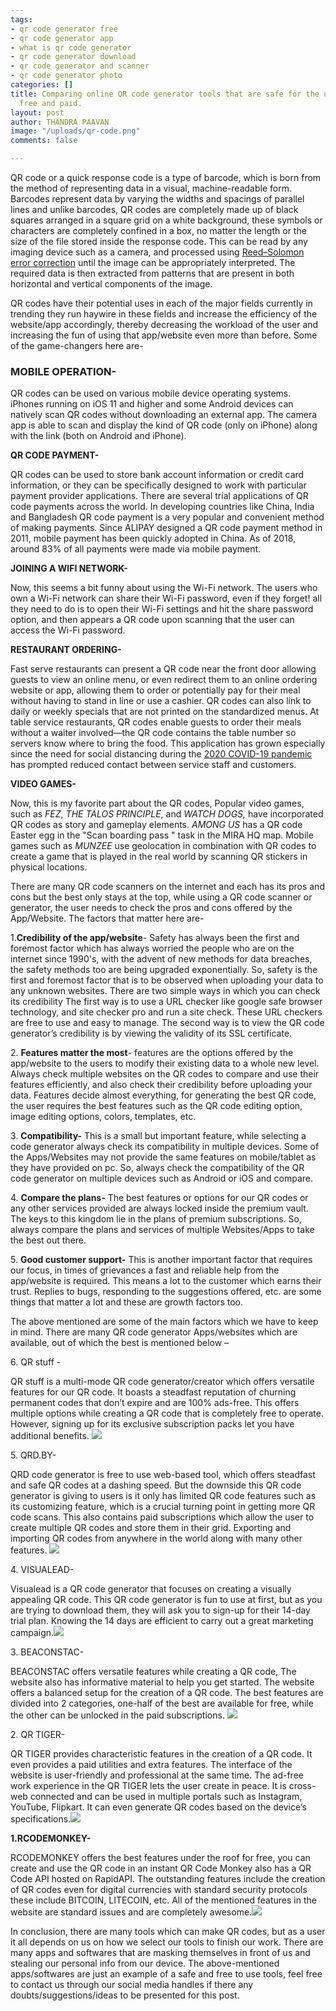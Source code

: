 ```yaml
---
tags:
- qr code generator free
- qr code generator app
- what is qr code generator
- qr code generator download
- qr code generator and scanner
- qr code generator photo
categories: []
title: Comparing online QR code generator tools that are safe for the users, both
  free and paid.
layout: post
author: THANDRA PAAVAN
image: "/uploads/qr-code.png"
comments: false

---
```


QR code or a quick response code is a type of barcode, which is born from the method of representing data in a visual, machine-readable form. Barcodes represent data by varying the widths and spacings of parallel lines and unlike barcodes, QR codes are completely made up of black squares arranged in a square grid on a white background, these symbols or characters are completely confined in a box, no matter the length or the size of the file stored inside the response code. This can be read by any imaging device such as a camera, and processed using [Reed–Solomon error correction](https://en.wikipedia.org/wiki/Reed%E2%80%93Solomon_error_correction) until the image can be appropriately interpreted. The required data is then extracted from patterns that are present in both horizontal and vertical components of the image.

QR codes have their potential uses in each of the major fields currently in trending they run haywire in these fields and increase the efficiency of the website/app accordingly, thereby decreasing the workload of the user and increasing the fun of using that app/website even more than before. Some of the game-changers here are-

### **MOBILE OPERATION-**

QR codes can be used on various mobile device operating systems. iPhones running on iOS 11 and higher and some Android devices can natively scan QR codes without downloading an external app. The camera app is able to scan and display the kind of QR code (only on iPhone) along with the link (both on Android and iPhone).

**QR CODE PAYMENT-**

QR codes can be used to store bank account information or credit card information, or they can be specifically designed to work with particular payment provider applications. There are several trial applications of QR code payments across the world. In developing countries like China, India and Bangladesh QR code payment is a very popular and convenient method of making payments. Since ALIPAY designed a QR code payment method in 2011, mobile payment has been quickly adopted in China. As of 2018, around 83% of all payments were made via mobile payment.

**JOINING A WIFI NETWORK-**

Now, this seems a bit funny about using the Wi-Fi network. The users who own a Wi-Fi network can share their Wi-Fi password, even if they forget! all they need to do is to open their Wi-Fi settings and hit the share password option, and then appears a QR code upon scanning that the user can access the Wi-Fi password.

**RESTAURANT ORDERING-**

Fast serve restaurants can present a QR code near the front door allowing guests to view an online menu, or even redirect them to an online ordering website or app, allowing them to order or potentially pay for their meal without having to stand in line or use a cashier. QR codes can also link to daily or weekly specials that are not printed on the standardized menus. At table service restaurants, QR codes enable guests to order their meals without a waiter involved—the QR code contains the table number so servers know where to bring the food. This application has grown especially since the need for social distancing during the [2020 COVID-19 pandemic](https://en.wikipedia.org/wiki/COVID-19_pandemic "COVID-19 pandemic") has prompted reduced contact between service staff and customers.

**VIDEO GAMES-**

Now, this is my favorite part about the QR codes, Popular video games, such as _FEZ_, _THE TALOS PRINCIPLE_, and _WATCH DOGS,_ have incorporated QR codes as story and gameplay elements. _AMONG US_ has a QR code Easter egg in the "Scan boarding pass " task in the MIRA HQ map. Mobile games such as _MUNZEE_ use geolocation in combination with QR codes to create a game that is played in the real world by scanning QR stickers in physical locations.

There are many QR code scanners on the internet and each has its pros and cons but the best only stays at the top, while using a QR code scanner or generator, the user needs to check the pros and cons offered by the App/Website. The factors that matter here are-

1\.**Credibility of the app/website**- Safety has always been the first and foremost factor which has always worried the people who are on the internet since 1990's, with the advent of new methods for data breaches, the safety methods too are being upgraded exponentially. So, safety is the first and foremost factor that is to be observed when uploading your data to any unknown websites. There are two simple ways in which you can check its credibility The first way is to use a URL checker like google safe browser technology, and site checker pro and run a site check. These URL checkers are free to use and easy to manage. The second way is to view the QR code generator’s credibility is by viewing the validity of its SSL certificate.

2\. **Features matter the most**- features are the options offered by the app/website to the users to modify their existing data to a whole new level. Always check multiple websites on the QR codes to compare and use their features efficiently, and also check their credibility before uploading your data. Features decide almost everything, for generating the best QR code, the user requires the best features such as the QR code editing option, image editing options, colors, templates, etc.

3\. **Compatibility-** This is a small but important feature, while selecting a code generator always check its compatibility in multiple devices. Some of the Apps/Websites may not provide the same features on mobile/tablet as they have provided on pc. So, always check the compatibility of the QR code generator on multiple devices such as Android or iOS and compare.

4\. **Compare the plans-** The best features or options for our QR codes or any other services provided are always locked inside the premium vault. The keys to this kingdom lie in the plans of premium subscriptions. So, always compare the plans and services of multiple Websites/Apps to take the best out there.

5\. **Good customer support-** This is another important factor that requires our focus, in times of grievances a fast and reliable help from the app/website is required. This means a lot to the customer which earns their trust. Replies to bugs, responding to the suggestions offered, etc. are some things that matter a lot and these are growth factors too.

The above mentioned are some of the main factors which we have to keep in mind. There are many QR code generator Apps/websites which are available, out of which the best is mentioned below –

6\. QR stuff -

QR stuff is a multi-mode QR code generator/creator which offers versatile features for our QR code. It boasts a steadfast reputation of churning permanent codes that don’t expire and are 100% ads-free. This offers multiple options while creating a QR code that is completely free to operate. However, signing up for its exclusive subscription packs let you have additional benefits. ![](/uploads/qr-code-website-1.png)

5\. QRD.BY-

QRD code generator is free to use web-based tool, which offers steadfast and safe QR codes at a dashing speed. But the downside this QR code generator is giving to users is it only has limited QR code features such as its customizing feature, which is a crucial turning point in getting more QR code scans. This also contains paid subscriptions which allow the user to create multiple QR codes and store them in their grid. Exporting and importing QR codes from anywhere in the world along with many other features. ![](/uploads/qr-code-website-2.png)

4\. VISUALEAD-

Visualead is a QR code generator that focuses on creating a visually appealing QR code. This QR code generator is fun to use at first, but as you are trying to download them, they will ask you to sign-up for their 14-day trial plan. Knowing the 14 days are efficient to carry out a great marketing campaign.![](/uploads/qr-code-website-3.png)

3\. BEACONSTAC-

BEACONSTAC offers versatile features while creating a QR code, The website also has informative material to help you get started. The website offers a balanced setup for the creation of a QR code. The best features are divided into 2 categories, one-half of the best are available for free, while the other can be unlocked in the paid subscriptions. ![](/uploads/qr-code-website-4.png)

2\. QR TIGER-

QR TIGER provides characteristic features in the creation of a QR code. It even provides a paid utilities and extra features. The interface of the website is user-friendly and professional at the same time. The ad-free work experience in the QR TIGER lets the user create in peace. It is cross-web connected and can be used in multiple portals such as Instagram, YouTube, Flipkart. It can even generate QR codes based on the device’s specifications.![](/uploads/qr-code-website-5.png)

**1.RCODEMONKEY-**

RCODEMONKEY offers the best features under the roof for free, you can create and use the QR code in an instant QR Code Monkey also has a QR Code API hosted on RapidAPI. The outstanding features include the creation of QR codes even for digital currencies with standard security protocols these include BITCOIN, LITECOIN, etc. All of the mentioned features in the website are standard issues and are completely awesome.![](/uploads/qr-code-website-6.png)

In conclusion, there are many tools which can make QR codes, but as a user it all depends on us on how we select our tools to finish our work. There are many apps and softwares that are masking themselves in front of us and stealing our personal info from our device. The above-mentioned apps/softwares are just an example of a safe and free to use tools, feel free to contact us through our social media handles if there any doubts/suggestions/ideas to be presented for this post.